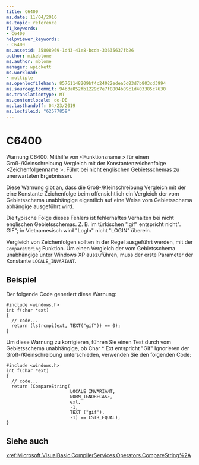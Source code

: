 ```yaml
---
title: C6400
ms.date: 11/04/2016
ms.topic: reference
f1_keywords:
- C6400
helpviewer_keywords:
- C6400
ms.assetid: 35808969-1d43-41e8-bcda-33635637fb26
author: mikeblome
ms.author: mblome
manager: wpickett
ms.workload:
- multiple
ms.openlocfilehash: 85761148209bf4c24022edea5d83d7b803cd3994
ms.sourcegitcommit: 94b3a052fb1229c7e7f8804b09c1d403385c7630
ms.translationtype: MT
ms.contentlocale: de-DE
ms.lasthandoff: 04/23/2019
ms.locfileid: "62577859"
---
```

# <a name="c6400"></a>C6400
Warnung C6400: Mithilfe von \<Funktionsname > für einen Groß-/Kleinschreibung Vergleich mit der Konstantenzeichenfolge \<Zeichenfolgenname >. Führt bei nicht englischen Gebietsschemas zu unerwarteten Ergebnissen.

 Diese Warnung gibt an, dass die Groß-/Kleinschreibung Vergleich mit der eine Konstante Zeichenfolge beim offensichtlich ein Vergleich der vom Gebietsschema unabhängige eigentlich auf eine Weise vom Gebietsschema abhängige ausgeführt wird.

 Die typische Folge dieses Fehlers ist fehlerhaftes Verhalten bei nicht englischen Gebietsschemas. Z. B. im türkischen ".gif" entspricht nicht". GIF"; in Vietnamesisch wird "LogIn" nicht "LOGIN" überein.

 Vergleich von Zeichenfolgen sollten in der Regel ausgeführt werden, mit der `CompareString` Funktion. Um einen Vergleich der vom Gebietsschema unabhängige unter Windows XP auszuführen, muss der erste Parameter der Konstante `LOCALE_INVARIANT`.

## <a name="example"></a>Beispiel
 Der folgende Code generiert diese Warnung:

```
#include <windows.h>
int f(char *ext)
{
  // code...
  return (lstrcmpi(ext, TEXT("gif")) == 0);
}
```

 Um diese Warnung zu korrigieren, führen Sie einen Test durch vom Gebietsschema unabhängige, ob Char * Ext entspricht "Gif" Ignorieren der Groß-/Kleinschreibung unterschieden, verwenden Sie den folgenden Code:

```
#include <windows.h>
int f(char *ext)
{
  // code...
  return (CompareString(
                        LOCALE_INVARIANT,
                        NORM_IGNORECASE,
                        ext,
                        -1,
                        TEXT ("gif"),
                        -1) == CSTR_EQUAL);
}
```

## <a name="see-also"></a>Siehe auch
 <xref:Microsoft.VisualBasic.CompilerServices.Operators.CompareString%2A>